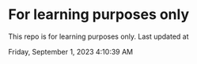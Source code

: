 # For learning purposes only
This repo is for learning purposes only.
Last updated at

Friday, September 1, 2023 4:10:39 AM

